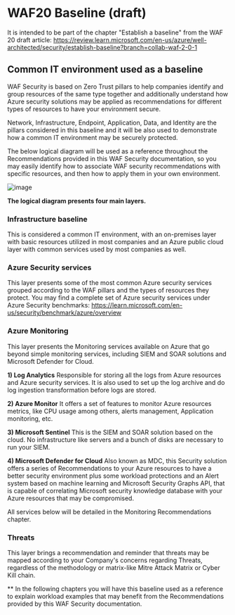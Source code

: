# WAF20 Baseline (draft)

It is intended to be part of the chapter "Establish a baseline" from the WAF 20 draft article:
https://review.learn.microsoft.com/en-us/azure/well-architected/security/establish-baseline?branch=collab-waf-2-0-1

## Common IT environment used as a baseline

WAF Security is based on Zero Trust pillars to help companies identify and group resources of the same type together and additionally understand how Azure security solutions may be applied as recommendations for different types of resources to have your environment secure.

Network, Infrastructure, Endpoint, Application, Data, and Identity are the pillars considered in this baseline and it will be also used to demonstrate how a common IT environment may be securely protected.

The below logical diagram will be used as a reference throughout the Recommendations provided in this WAF Security documentation, so you may easily identify how to associate WAF security recommendations with specific resources, and then how to apply them in your own environment.

![image](https://github.com/rudneir2/WAF20-baseline-draft-/assets/97529152/f5d4abae-213d-4d19-9380-9a8a3c0cc99f)

**The logical diagram presents four main layers.**

### Infrastructure baseline

This is considered a common IT environment, with an on-premises layer with basic resources utilized in most companies and an Azure public cloud layer with common services used by most companies as well.

### Azure Security services

This layer presents some of the most common Azure security services grouped according to the WAF pillars and the types of resources they protect. You may find a complete set of Azure security services under Azure Security benchmarks:
https://learn.microsoft.com/en-us/security/benchmark/azure/overview 

### Azure Monitoring

This layer presents the Monitoring services available on Azure that go beyond simple monitoring services, including SIEM and SOAR solutions and Microsoft Defender for Cloud.

**1) Log Analytics**
Responsible for storing all the logs from Azure resources and Azure security services. It is also used to set up the log archive and do log ingestion transformation before logs are stored.

**2) Azure Monitor**
It offers a set of features to monitor Azure resources metrics, like CPU usage among others, alerts management, Application monitoring, etc.

**3) Microsoft Sentinel**
This is the SIEM and SOAR solution based on the cloud. No infrastructure like servers and a bunch of disks are necessary to run your SIEM.

**4) Microsoft Defender for Cloud**
Also known as MDC, this Security solution offers a series of Recommendations to your Azure resources to have a better security environment plus some workload protections and an Alert system based on machine learning and Microsoft Security Graphs API, that is capable of correlating Microsoft security knowledge database with your Azure resources that may be compromised.

All services below will be detailed in the Monitoring Recommendations chapter.

### Threats
This layer brings a recommendation and reminder that threats may be mapped according to your Company's concerns regarding Threats, regardless of the methodology or matrix-like Mitre Attack Matrix or Cyber Kill chain.

** In the following chapters you will have this baseline used as a reference to explain workload examples that may benefit from the Recommendations provided by this WAF Security documentation.
